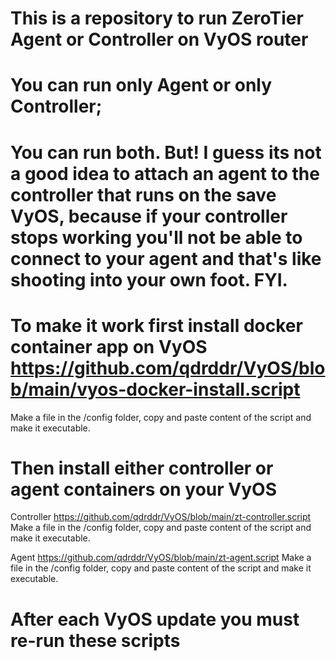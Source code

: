 # This is a repository to run ZeroTier Agent or Controller on VyOS router
# You can run only Agent or only Controller; 
# You can run both. But! I guess its not a good idea to attach an agent to the controller that runs on the save VyOS, because if your controller stops working you'll not be able to connect to your agent and that's like shooting into your own foot. FYI.

# To make it work first install docker container app on VyOS https://github.com/qdrddr/VyOS/blob/main/vyos-docker-install.script
Make a file in the /config folder, copy and paste content of the script and make it executable.

# Then install either controller or agent containers on your VyOS

Controller
https://github.com/qdrddr/VyOS/blob/main/zt-controller.script
Make a file in the /config folder, copy and paste content of the script and make it executable.

Agent
https://github.com/qdrddr/VyOS/blob/main/zt-agent.script
Make a file in the /config folder, copy and paste content of the script and make it executable.

# After each VyOS update you must re-run these scripts
